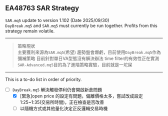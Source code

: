 ## EA48763 SAR Strategy
`SAR.mq5` update to version 1.102 (Date 2025/09/30)\
`DayBreak.mq5` and `SAR.mq5` must currently be run together.
Profits from this strategy remain volatile.
***
>策略現狀\
>主要獲利來源為`SAR.mq5`(希望)
>趨勢盤會爆虧，目前使用`DayBreak.mq5`作為彌補策略
>目前針對單日VA型態沒有解決辦法
>time filter的有效性正在實測\
>`SAR-Advanced.mq5`目的為了進階策略實驗，目前就是一坨屎
***
This is a to-do list in order of priority.
- [ ] `DayBreak.mq5` 解決觸發停利仍會開啟新倉問題
  - [X] [緊急]open price 的設定有問題，偏離價格太多，嘗試改成設定1:25~1:35(交易所時間)，正在檢查是否改善
  - [ ] 以隨機方式或其他量化決定正反邏輯交易時機
